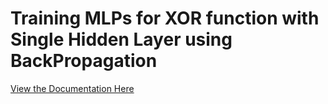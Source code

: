 Training MLPs for XOR function with Single Hidden Layer using BackPropagation=========================================================================[View the Documentation Here](https://github.com/aerolalit/Machine-Learning/blob/master/NeuralNetworks%20for%20XOR%20func/Documentation/README.pdf)